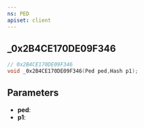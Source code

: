 ```yaml
---
ns: PED
apiset: client
---
```

## _0x2B4CE170DE09F346

```c
// 0x2B4CE170DE09F346
void _0x2B4CE170DE09F346(Ped ped,Hash p1);
```


## Parameters
* **ped**:
* **p1**:



